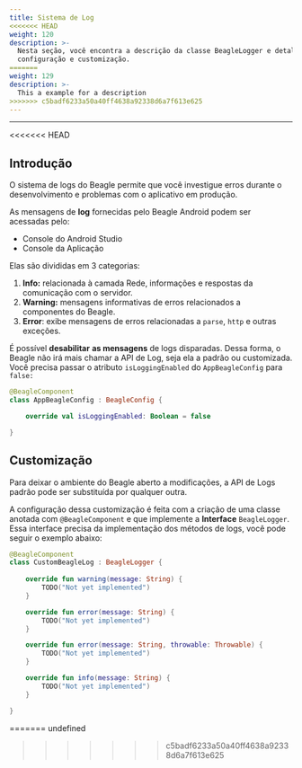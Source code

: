 ```yaml
---
title: Sistema de Log
<<<<<<< HEAD
weight: 120
description: >-
  Nesta seção, você encontra a descrição da classe BeagleLogger e detalhes de
  configuração e customização.
=======
weight: 129
description: >-
  This a example for a description
>>>>>>> c5badf6233a50a40ff4638a92338d6a7f613e625
---
```


---

<<<<<<< HEAD
## Introdução

O sistema de logs do Beagle permite que você investigue erros durante o desenvolvimento e problemas com o aplicativo em produção.

As mensagens de **log** fornecidas pelo Beagle Android podem ser acessadas pelo: 

* Console do Android Studio
* Console da Aplicação

Elas são divididas em 3 categorias: 

1. **Info:** relacionada à camada Rede, informações e respostas da comunicação com o servidor. 
2. **Warning:** mensagens informativas de erros relacionados a componentes do Beagle.
3. **Error**: exibe mensagens de erros relacionadas a `parse`, `http` e outras exceções. 

É possível **desabilitar** **as mensagens** de logs disparadas. Dessa forma, o Beagle não irá mais chamar a API de Log, seja ela a padrão ou customizada. Você precisa passar o atributo `isLoggingEnabled` do `AppBeagleConfig` para `false:`


```kotlin
@BeagleComponent
class AppBeagleConfig : BeagleConfig {

    override val isLoggingEnabled: Boolean = false

}
```


## Customização

Para deixar o ambiente do Beagle aberto a modificações, a API de Logs padrão pode ser substituída por qualquer outra.

A configuração dessa customização é feita com a criação de uma classe anotada com `@BeagleComponent` e que implemente a **Interface** `BeagleLogger`. Essa interface precisa da implementação dos métodos de logs, você pode seguir o exemplo abaixo:

```kotlin
@BeagleComponent
class CustomBeagleLog : BeagleLogger {
    
    override fun warning(message: String) {
        TODO("Not yet implemented")
    }

    override fun error(message: String) {
        TODO("Not yet implemented")
    }

    override fun error(message: String, throwable: Throwable) {
        TODO("Not yet implemented")
    }

    override fun info(message: String) {
        TODO("Not yet implemented")
    }

}
```
=======
undefined
>>>>>>> c5badf6233a50a40ff4638a92338d6a7f613e625
